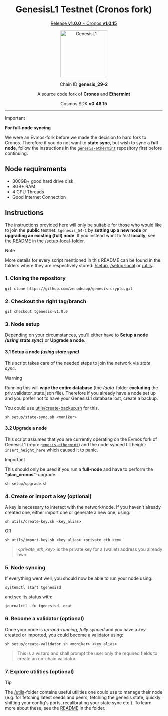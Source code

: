 <h1 align="center">
  GenesisL1 Testnet (Cronos fork)
</h1>

<p align="center">
  <ins>Release <b>v1.0.0</b> ~ Cronos <b>v1.0.15</b></ins>
</p>

<p align="center">
  <img src="https://raw.githubusercontent.com/zenodeapp/genesis-parameters/main/assets/l1-logo.png" alt="GenesisL1" width="150" height="150"/>
</p>

<p align="center">
  Chain ID <b>genesis_29-2</b>
</p>

<p align="center">
   A source code fork of <b>Cronos</b> and <b>Ethermint</b>
</p>

<p align="center">
  Cosmos SDK <b>v0.46.15</b>
</p>

---

> [!IMPORTANT]
> **For full-node syncing**
> 
> We were an Evmos-fork before we made the decision to hard fork to Cronos. Therefore if you do not want to **state sync**, but wish to sync a **full node**, follow the instructions in the [`genesis-ethermint`](https://github.com/zenodeapp/genesis-ethermint) repository first before continuing.

## Node requirements

- 300GB+ good hard drive disk
- 8GB+ RAM
- 4 CPU Threads
- Good Internet Connection

## Instructions

The instructions provided here will only be suitable for those who would like to join the **public** testnet: `tgenesis_54-1` by **setting up a new node** _or_ **upgrading an existing (full) node**. If you instead want to _test_ **locally**, see the [README](/setup-local/README.md) in the [/setup-local](/setup-local)-folder.

> [!NOTE]
> More details for every script mentioned in this README can be found in the folders where they are respectively stored: [/setup](/setup), [/setup-local](/setup-local) or [/utils](/utils).

### 1. Cloning the repository

```
git clone https://github.com/zenodeapp/genesis-crypto.git
```

### 2. Checkout the right tag/branch

```
git checkout tgenesis-v1.0.0
```

### 3. Node setup

Depending on your circumstances, you'll either have to **Setup a node _(using state sync)_** or **Upgrade a node**.

#### 3.1 Setup a node _(using state sync)_

This script takes care of the needed steps to join the network via _state sync_.

> [!WARNING]
> Running this will **wipe the entire database** (the _/data_-folder **excluding** the priv_validator_state.json file). Therefore if you already have a node set up and you prefer not to have your GenesisL1 database lost, create a backup.
>
> You could use [utils/create-backup.sh](/utils/create-backup.sh) for this.

```
sh setup/state-sync.sh <moniker>
```

#### 3.2 Upgrade a node

This script assumes that you are currently operating on the Evmos fork of GenesisL1 (repo: [`genesis-ethermint`](https://github.com/zenodeapp/genesis-ethermint)) and the node synced till height: `insert_height_here` which caused it to panic.

> [!IMPORTANT]
> This should only be used if you run a **full-node** and have to perform the **"plan_cronos"**-upgrade.

```
sh setup/upgrade.sh
```

### 4. Create or import a key (optional)

A key is necessary to interact with the network/node. If you haven't already created one, either import one or generate a new one, using:

```
sh utils/create-key.sh <key_alias>
```

OR

```
sh utils/import-key.sh <key_alias> <private_eth_key>
```

> _<private_eth_key>_ is the private key for a (wallet) address you already own.

### 5. Node syncing

If everything went well, you should now be able to run your node using:

```
systemctl start tgenesisd
```

and see its status with:

```
journalctl -fu tgenesisd -ocat
```

### 6. Become a validator (optional)

Once your node is _up-and-running_, _fully synced_ and you have a _key_ created or imported, you could become a validator using:

```
sh setup/create-validator.sh <moniker> <key_alias>
```
> This is a wizard and shall prompt the user only the required fields to create an on-chain validator.

### 7. Explore utilities (optional)

> [!TIP]
> The [/utils](/utils)-folder contains useful utilities one could use to manage their node (e.g. for fetching latest seeds and peers, fetching the genesis state, quickly shifting your config's ports, recalibrating your state sync etc.). To learn more about these, see the [README](utils/README.md) in the folder.
